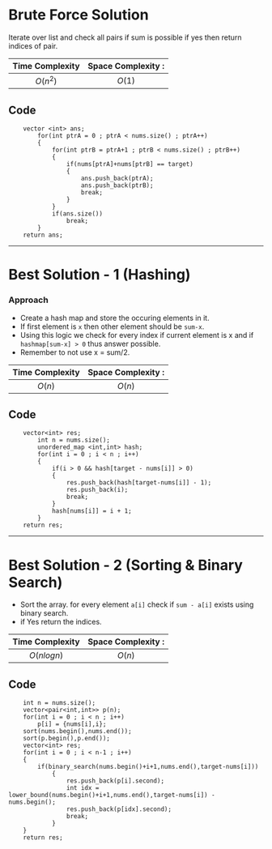 # Brute Force Solution

Iterate over list and check all pairs if sum is possible if yes then return indices of pair.

| Time Complexity | Space Complexity : |
| :-------------: | :----------------: |
|    $O(n^2)$     |       $O(1)$       |

## Code

```
    vector <int> ans;
        for(int ptrA = 0 ; ptrA < nums.size() ; ptrA++)
        {
            for(int ptrB = ptrA+1 ; ptrB < nums.size() ; ptrB++)
            {
                if(nums[ptrA]+nums[ptrB] == target)
                {
                    ans.push_back(ptrA);
                    ans.push_back(ptrB);
                    break;
                }
            }
            if(ans.size())
                break;
        }
    return ans;
```

<hr>

# Best Solution - 1 (Hashing)

### Approach

- Create a hash map and store the occuring elements in it.
- If first element is `x` then other element should be `sum-x`.
- Using this logic we check for every index if current element is x and if `hashmap[sum-x] > 0` thus answer possible.
- Remember to not use x = sum/2.

| Time Complexity | Space Complexity : |
| :-------------: | :----------------: |
|     $O(n)$      |       $O(n)$       |

## Code

```
    vector<int> res;
        int n = nums.size();
        unordered_map <int,int> hash;
        for(int i = 0 ; i < n ; i++)
        {
            if(i > 0 && hash[target - nums[i]] > 0)
            {
                res.push_back(hash[target-nums[i]] - 1);
                res.push_back(i);
                break;
            }
            hash[nums[i]] = i + 1;
        }
    return res;
```

<hr>

# Best Solution - 2 (Sorting & Binary Search)

- Sort the array. for every element `a[i]` check if `sum - a[i]` exists using binary search.
- if Yes return the indices.

| Time Complexity | Space Complexity : |
| :-------------: | :----------------: |
|   $O(nlogn)$    |       $O(n)$       |

## Code

```
    int n = nums.size();
    vector<pair<int,int>> p(n);
    for(int i = 0 ; i < n ; i++)
        p[i] = {nums[i],i};
    sort(nums.begin(),nums.end());
    sort(p.begin(),p.end());
    vector<int> res;
    for(int i = 0 ; i < n-1 ; i++)
    {
        if(binary_search(nums.begin()+i+1,nums.end(),target-nums[i]))
            {
                res.push_back(p[i].second);
                int idx = lower_bound(nums.begin()+i+1,nums.end(),target-nums[i]) - nums.begin();
                res.push_back(p[idx].second);
                break;
            }
    }
    return res;
```
